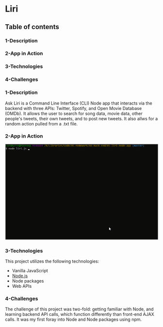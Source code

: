 # Liri
  
## Table of contents
  
### 1-Description
### 2-App in Action
### 3-Technologies
### 4-Challenges

### 1-Description
Ask Liri is a Command Line Interface (CLI) Node app that interacts via the backend with three APIs: Twitter, Spotify, and Open Movie Database (OMDb). It allows the user to search for song data, movie data, other people's tweets, their own tweets, and to post new tweets. It also allws for a random action pulled from a .txt file.

### 2-App in Action
![Ask Liri Gif](liri-demo.gif)


### 3-Technologies
  This project utilizes the following technologies:
- Vanilla JavaScript
- [Node.js](https://nodejs.org/en/)
- Node packages
- Web APIs

### 4-Challenges
The challenge of this project was two-fold: getting familiar with Node, and learning backend API calls, which function differently than front-end AJAX calls. It was my first foray into Node and Node packages using npm.
